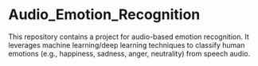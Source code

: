 # Audio_Emotion_Recognition
This repository contains a project for audio-based emotion recognition. It leverages machine learning/deep learning techniques to classify human emotions (e.g., happiness, sadness, anger, neutrality) from speech audio.
